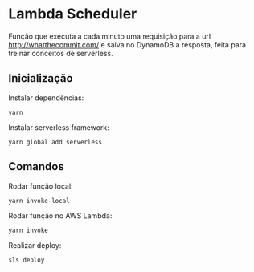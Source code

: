 # Lambda Scheduler

Função que executa a cada minuto uma requisição para a url http://whatthecommit.com/ e salva no DynamoDB a resposta, feita para treinar conceitos de serverless.

## Inicialização

Instalar dependências:
```
yarn
```
Instalar serverless framework:
```
yarn global add serverless
```

## Comandos

Rodar função local:
```
yarn invoke-local
```
Rodar função no AWS Lambda:
```
yarn invoke
```
Realizar deploy:
```
sls deploy
```